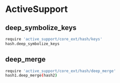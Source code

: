 # ActiveSupport

## deep_symbolize_keys

```sh
require 'active_support/core_ext/hash/keys'
hash.deep_symbolize_keys
```

## deep_merge

```sh
require 'active_support/core_ext/hash/deep_merge'
hash1.deep_merge(hash2)
```

